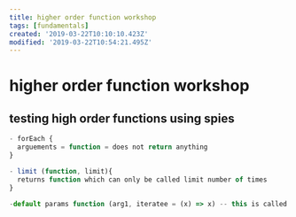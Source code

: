 ```yaml
---
title: higher order function workshop
tags: [fundamentals]
created: '2019-03-22T10:10:10.423Z'
modified: '2019-03-22T10:54:21.495Z'
---
```


# higher order function workshop

## testing high order functions using spies 
```js
- forEach {
  arguements = function = does not return anything
}

- limit (function, limit){
  returns function which can only be called limit number of times
}

-default params function (arg1, iteratee = (x) => x) -- this is called default parameters




